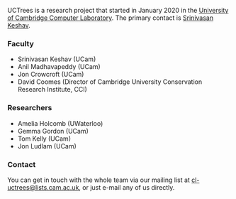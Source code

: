 UCTrees is a research project that started in January 2020 in the [University of Cambridge Computer Laboratory](https://www.cl.cam.ac.uk/).  The primary contact is [Srinivasan Keshav](https://en.wikipedia.org/wiki/Srinivasan_Keshav).

### Faculty

- Srinivasan Keshav (UCam)
- Anil Madhavapeddy (UCam)
- Jon Crowcroft (UCam)
- David Coomes (Director of Cambridge University Conservation Research Institute, CCI)

### Researchers

- Amelia Holcomb (UWaterloo)
- Gemma Gordon (UCam)
- Tom Kelly (UCam)
- Jon Ludlam (UCam)

### Contact

You can get in touch with the whole team via our mailing list at <cl-uctrees@lists.cam.ac.uk>, or just e-mail any of us directly.
